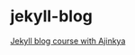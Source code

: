 # jekyll-blog
[Jekyll blog course with Ajinkya](https://www.udemy.com/create-free-jekyll-blog-on-github-pages-like-a-ninja/)
